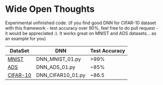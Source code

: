 # Wide Open Thoughts

Experimental unfinished code. (if you find good DNN for CIFAR-10 dataset with this framework - test accuracy over 90%, feel free to do pull request - it would be appreciated :). It works great on MNIST and ADS datasets... as an example for you)

| DataSet  | DNN | Test Accuracy |
| ------------- | ------------- |------------- |
| [MNIST](http://yann.lecun.com/exdb/mnist/)  | DNN_MNIST_01.py | >99% |
| [ADS](https://archive.ics.uci.edu/ml/datasets/adult)  | DNN_ADS_01.py  | ~85% |
| [CIFAR-10](https://www.cs.toronto.edu/~kriz/cifar.html)  | DNN_CIFAR10_01.py  | ~86.5 |


